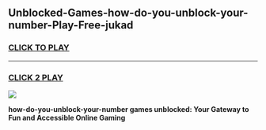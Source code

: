 
## Unblocked-Games-how-do-you-unblock-your-number-Play-Free-jukad
<h3>
<a href="https://premium76.site?title=how-do-you-unblock-your-number&ref=18A1">CLICK TO PLAY</a></h3>
<hr>

<h3>
<a href="https://premium76.site?title=how-do-you-unblock-your-number&ref=18A1">CLICK 2 PLAY</a>
  
</h3>

<a href="https://premium76.site?title=how-do-you-unblock-your-number&ref=18A1"><img src="https://clearcache.store/games.png"></a>


**how-do-you-unblock-your-number games unblocked: Your Gateway to Fun and Accessible Online Gaming**

